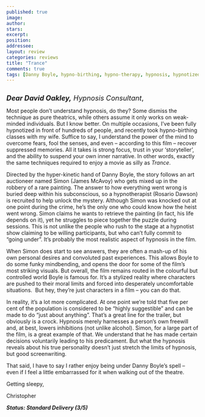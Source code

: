 ```yaml
---
published: true
image:
author: 
stars: 
excerpt: 
position: 
addressee: 
layout: review
categories: reviews
title: "Trance"
comments: true
tags: [Danny Boyle, hypno-birthing, hypno-therapy, hypnosis, hypnotized, Letters, Rosario Dawson, thriller, Trance, trippy, Vincent Cassel]
---
```

<div><p><span class="full-image-block ssNonEditable"><span><a href="/letters/2013/6/20/trance.html"><img src="http://static.squarespace.com/static/5005f6bcc4aa41161b33e89e/5329cf1fe4b07c068ebf74de/5329cf1fe4b07c068ebf7867/1387215380002/Trance2.jpg" alt="" /></a></span></span></p>
<p><span style="font-size:130%;"><strong><em>Dear David Oakley,</em></strong><em> Hypnosis Consultant</em>,</span></p>
<p>Most people don&rsquo;t understand hypnosis, do they? Some dismiss the technique as pure theatrics, while others assume it only works on weak-minded individuals. But I know better. On multiple occasions, I&rsquo;ve been fully hypnotized in front of hundreds of people, and recently took hypno-birthing classes with my wife. Suffice to say, I understand the power of the mind to overcome fears, fool the senses, and even &ndash; according to this film &ndash; recover suppressed memories. All it takes is strong focus, trust in your &lsquo;storyteller&rsquo;, and the ability to suspend your own inner narrative. In other words, exactly the same techniques required to enjoy a movie as silly as <em>Trance</em>.</p>
<p>Directed by the hyper-kinetic hand of Danny Boyle, the story follows an art auctioneer named Simon (James McAvoy) who gets mixed up in the robbery of a rare painting. The answer to how everything went wrong is buried deep within his subconscious, so a hypnotherapist (Rosario Dawson) is recruited to help unlock the mystery. Although Simon was knocked out at one point during the crime, he&rsquo;s the only one who could know how the heist went wrong. Simon claims he wants to retrieve the painting (in fact, his life depends on it), yet he struggles to piece together the puzzle during sessions. This is not unlike the people who rush to the stage at a hypnotist show claiming to be willing participants, but who can&rsquo;t fully commit to &ldquo;going under&rdquo;. It&rsquo;s probably the most realistic aspect of hypnosis in the film.</p>
<p>When Simon does start to see answers, they are often a mash-up of his own personal desires and convoluted past experiences. This allows Boyle to do some funky mindbending<ins datetime="2013-06-20T16:15" cite="mailto:Casey%20Tourangeau">,</ins> and opens the door for some of the film&rsquo;s most striking visuals. But overall, the film remains routed in the colourful but controlled world Boyle is famous for. It&rsquo;s a stylized reality where characters are pushed to their moral limits and forced into desperately uncomfortable situations.&nbsp; But hey, they&rsquo;re just characters in a film &ndash; you can do that.</p>
<p>In reality, it&rsquo;s a lot more complicated. At one point we&rsquo;re told that five per cent of the population is considered to be &ldquo;highly suggestible&rdquo; and can be made to do &ldquo;just about anything&rdquo;. That&rsquo;s a great line for the trailer, but obviously is a crock. Hypnosis merely harnesses a person&rsquo;s own freewill and, at best, lowers inhibitions (not unlike alcohol). Simon, for a large part of the film, is a great example of that. We understand that he has made certain decisions voluntarily leading to his predicament. But what the hypnosis reveals about his true personality doesn&rsquo;t just stretch the limits of hypnosis, but good screenwriting.</p>
<p>That said, I have to say I rather enjoy being under Danny Boyle&rsquo;s spell &ndash; even if I feel a little embarrassed for it when walking out of the theatre.</p>
<p>Getting sleepy,&nbsp;</p>
<p>Christopher</p>
<p><strong><em>Status: Standard Delivery (3/5)</em></strong></p></div>
